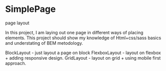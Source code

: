 # SimplePage

page layout

In this project, I am laying out one page in different ways of placing elements.
This project should show my knowledge of Html+css/sass basics and understating of BEM metodology.

BlockLayout - just layout a page on block
FlexboxLayout - layout on flexbox + adding  responsive design.
GridLayout - layout on grid + using mobile first approach.
